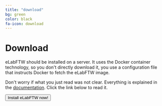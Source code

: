 ```yaml
---
title: "download"
bg: green
color: black
fa-icon: download
---
```


# Download

eLabFTW should be installed on a server. It uses the Docker container technology, so you don't directly download it, you use a configuration file that instructs Docker to fetch the eLabFTW image.

Don't worry if what you just read was not clear. Everything is explained in the <a href='https://elabftw.readthedocs.io'>documentation</a>. Click the link below to read it.

<div class='center'><a href='https://elabftw.readthedocs.io'><button class='button'>Install eLabFTW now!</button></a></div>
